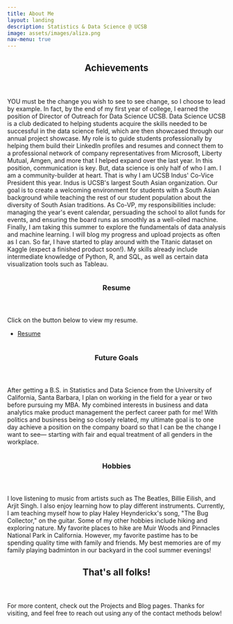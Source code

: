 ```yaml
---
title: About Me
layout: landing
description: Statistics & Data Science @ UCSB
image: assets/images/aliza.png
nav-menu: true
---
```


<!-- Main -->
<div id="main">

<!-- One -->
<section id="one">
	<div class="inner">
		<header class="major">
			<h2>Achievements</h2>
		</header>
		<p>YOU must be the change you wish to see to see change, so I choose to lead by example. In fact, by the end of my first year of college, I earned the position of Director of Outreach for Data Science UCSB. Data Science UCSB is a club dedicated to helping students acquire the skills needed to be successful in the data science field, which are then showcased through our annual project showcase. My role is to guide students professionally by helping them build their LinkedIn profiles and resumes and connect them to a professional network of company representatives from Microsoft, Liberty Mutual, Amgen, and more that I helped expand over the last year. In this position, communication is key.
			But, data science is only half of who I am. I am a community-builder at heart. That is why I am UCSB Indus' Co-Vice President this year. Indus is UCSB's largest South Asian organization. Our goal is to create a welcoming environment for students with a South Asian background while teaching the rest of our student population about the diversity of South Asian traditions. As Co-VP, my responsibilities include: managing the year's event calendar, persuading the school to allot funds for events, and ensuring the board runs as smoothly as a well-oiled machine. 
			Finally, I am taking this summer to explore the fundamentals of data analysis and machine learning. I will blog my progress and upload projects as often as I can. So far, I have started to play around with the Titanic dataset on Kaggle (expect a finished product soon!). My skills already include intermediate knowledge of Python, R, and SQL, as well as certain data visualization tools such as Tableau.</p>
	</div>
</section>

<!-- Two -->
<section id="two" class="spotlights">
	<section>
		<a href="generic.html" class="image">
			<img src="{% link assets/images/pic08.jpg %}" alt="" data-position="center center" />
		</a>
		<div class="content">
			<div class="inner">
				<header class="major">
					<h3>Resume</h3>
				</header>
				<p>Click on the button below to view my resume.</p>
				<ul class="actions">
					<li><a href="AlizaSamadResume2024.pdf" class="button">Resume</a></li>
				</ul>
			</div>
		</div>
	</section>
	<section>
		<a href="generic.html" class="image">
			<img src="{% link assets/images/pic09.jpg %}" alt="" data-position="top center" />
		</a>
		<div class="content">
			<div class="inner">
				<header class="major">
					<h3>Future Goals</h3>
				</header>
				<p>After getting a B.S. in Statistics and Data Science from the University of California, Santa Barbara, I plan on working in the field for a year or two before pursuing my MBA. My combined interests in business and data analytics make product management the perfect career path for me! With politics and business being so closely related, my ultimate goal is to one day achieve a position on the company board so that I can be the change I want to see— starting with fair and equal treatment of all genders in the workplace.</p>
			</div>
		</div>
	</section>
	<section>
		<a href="generic.html" class="image">
			<img src="{% link assets/images/pic10.jpg %}" alt="" data-position="25% 25%" />
		</a>
		<div class="content">
			<div class="inner">
				<header class="major">
					<h3>Hobbies</h3>
				</header>
				<p>I love listening to music from artists such as The Beatles, Billie Eilish, and Arjit Singh. I also enjoy learning how to play different instruments. Currently, I am teaching myself how to play Haley Heynderickx's song, "The Bug Collector," on the guitar. Some of my other hobbies include hiking and exploring nature. My favorite places to hike are Muir Woods and Pinnacles National Park in California. However, my favorite pastime has to be spending quality time with family and friends. My best memories are of my family playing badminton in our backyard in the cool summer evenings!</p>
			</div>
		</div>
	</section>
</section>

<!-- Three -->
<section id="three">
	<div class="inner">
		<header class="major">
			<h2>That's all folks!</h2>
		</header>
		<p>For more content, check out the Projects and Blog pages. Thanks for visiting, and feel free to reach out using any of the contact methods below!</p>
	</div>
</section>

</div>
